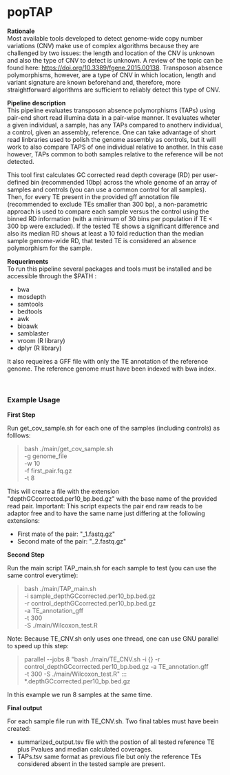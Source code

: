 # popTAP


**Rationale** <br>
Most available tools developed to detect genome-wide copy number variations (CNV) make use of complex algorithms because they are challenged by two issues: the length and location of the CNV is unknown and also the type of CNV to detect is unknown. A review of the topic can be found here: https://doi.org/10.3389/fgene.2015.00138. Transposon absence polymorphisms, however, are a type of CNV in which location, length and variant signature are known beforehand and, therefore, more straightforward algorithms are sufficient to reliably detect this type of CNV. <br>

**Pipeline description** <br>
This pipeline evaluates transposon absence polymorphisms (TAPs) using pair-end short read illumina data in a pair-wise manner. It evaluates wheter a given individual, a sample, has any TAPs compared to anotherv individual, a control, given an assembly, reference. One can take advantage of short read linbraries used to polish the genome assembly as controls, but it will work to also compare TAPS of one individual relative to another. In this case however, TAPs common to both samples relative to the reference will be not detected. <br> 

This tool first calculates GC corrected read depth coverage (RD) per user-defined bin (recommended 10bp) across the whole genome of an array of samples and controls (you can use a common control for all samples). Then, for every TE present in the provided gff annotation file (recommended to exclude TEs smaller than 300 bp), a non-parametric approach is used to compare each sample versus  the control using  the binned RD information (with a minimum of 30 bins per population if TE < 300 bp were excluded). If the tested TE shows a significant difference and also its median RD shows at least a 10 fold reduction than the median sample genome-wide RD, that tested TE is considered an absence polymorphism for the sample.

**Requeriments** <br>
To run this pipeline several packages and tools must be installed and be accessible through  the $PATH : 
 
 - bwa
 - mosdepth
 - samtools
 - bedtools
 - awk
 - bioawk
 - samblaster
 - vroom (R library)
 - dplyr (R library)

It also requeires a GFF file with only the TE annotation of the reference genome. 
The reference genome must have been indexed with bwa index. 

<br>

### Example Usage

**First Step**

Run get_cov_sample.sh for each one of the samples (including controls) as folllows:

> bash ./main/get_cov_sample.sh \
> -g genome_file \
> -w 10 \
> -f first_pair.fq.gz \
> -t 8

This will create a file with the extension "depthGCcorrected.per10_bp.bed.gz"  with the base name of the provided read pair.
Important: This script expects the pair end raw reads to be adaptor free and to have the same name just differing at the following extensions:
 - First mate of the pair: "_1.fastq.gz"
 - Second mate of the pair: "_2.fastq.gz"

**Second Step** 

Run the main script TAP_main.sh for each sample to test (you can use the same control  everytime):

> bash ./main/TAP_main.sh \
> -i sample_depthGCcorrected.per10_bp.bed.gz \
> -r control_depthGCcorrected.per10_bp.bed.gz \
> -a TE_annotation_gff \
> -t 300  \
> -S ./main/Wilcoxon_test.R

Note: Because TE_CNV.sh only uses one thread, one can use GNU parallel to speed up this step:

> parallel --jobs 8 "bash ./main/TE_CNV.sh -i {} -r control_depthGCcorrected.per10_bp.bed.gz -a TE_annotation.gff \
> -t 300  -S ./main/Wilcoxon_test.R" ::: *.depthGCcorrected.per10_bp.bed.gz

In this example we run 8 samples at the same time. 

**Final output**

For each sample file run with TE_CNV.sh. Two final tables must have beein created:
 -  summarized_output.tsv file  with  the  postion of all tested reference TE plus Pvalues and median calculated coverages. 
 -  TAPs.tsv  same format as previous file  but only the reference TEs considered absent in the tested sample are present. 
